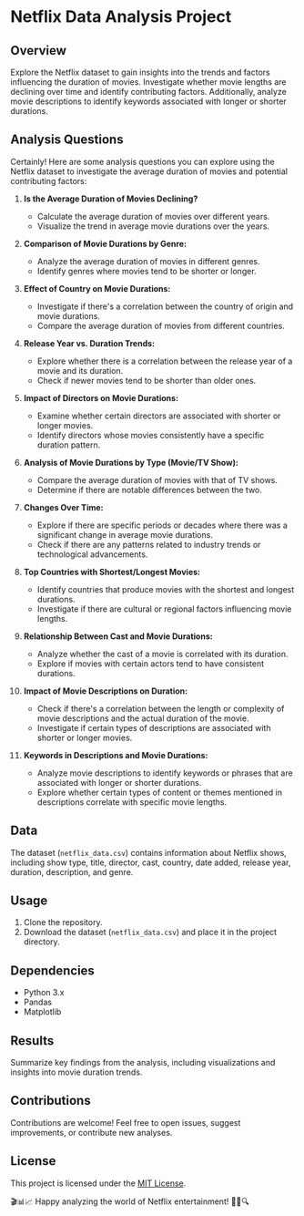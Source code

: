 # Netflix Data Analysis Project

## Overview

Explore the Netflix dataset to gain insights into the trends and factors influencing the duration of movies. Investigate whether movie lengths are declining over time and identify contributing factors. Additionally, analyze movie descriptions to identify keywords associated with longer or shorter durations.

## Analysis Questions

Certainly! Here are some analysis questions you can explore using the Netflix dataset to investigate the average duration of movies and potential contributing factors:

1. **Is the Average Duration of Movies Declining?**
   - Calculate the average duration of movies over different years.
   - Visualize the trend in average movie durations over the years.

2. **Comparison of Movie Durations by Genre:**
   - Analyze the average duration of movies in different genres.
   - Identify genres where movies tend to be shorter or longer.

3. **Effect of Country on Movie Durations:**
   - Investigate if there's a correlation between the country of origin and movie durations.
   - Compare the average duration of movies from different countries.

4. **Release Year vs. Duration Trends:**
   - Explore whether there is a correlation between the release year of a movie and its duration.
   - Check if newer movies tend to be shorter than older ones.

5. **Impact of Directors on Movie Durations:**
   - Examine whether certain directors are associated with shorter or longer movies.
   - Identify directors whose movies consistently have a specific duration pattern.

6. **Analysis of Movie Durations by Type (Movie/TV Show):**
   - Compare the average duration of movies with that of TV shows.
   - Determine if there are notable differences between the two.

7. **Changes Over Time:**
   - Explore if there are specific periods or decades where there was a significant change in average movie durations.
   - Check if there are any patterns related to industry trends or technological advancements.

8. **Top Countries with Shortest/Longest Movies:**
   - Identify countries that produce movies with the shortest and longest durations.
   - Investigate if there are cultural or regional factors influencing movie lengths.

9. **Relationship Between Cast and Movie Durations:**
   - Analyze whether the cast of a movie is correlated with its duration.
   - Explore if movies with certain actors tend to have consistent durations.

10. **Impact of Movie Descriptions on Duration:**
    - Check if there's a correlation between the length or complexity of movie descriptions and the actual duration of the movie.
    - Investigate if certain types of descriptions are associated with shorter or longer movies.

11. **Keywords in Descriptions and Movie Durations:**
    - Analyze movie descriptions to identify keywords or phrases that are associated with longer or shorter durations.
    - Explore whether certain types of content or themes mentioned in descriptions correlate with specific movie lengths.

## Data

The dataset (`netflix_data.csv`) contains information about Netflix shows, including show type, title, director, cast, country, date added, release year, duration, description, and genre.

## Usage

1. Clone the repository.
2. Download the dataset (`netflix_data.csv`) and place it in the project directory.


## Dependencies

- Python 3.x
- Pandas
- Matplotlib


## Results

Summarize key findings from the analysis, including visualizations and insights into movie duration trends.

## Contributions

Contributions are welcome! Feel free to open issues, suggest improvements, or contribute new analyses.

## License

This project is licensed under the [MIT License](LICENSE).

🎬📊📈 Happy analyzing the world of Netflix entertainment! 🍿🎉🔍
